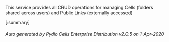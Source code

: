 






This service provides all CRUD operations for managing Cells (folders shared across users) and Public Links (externally accessed)

[:summary]

###### Auto generated by Pydio Cells Enterprise Distribution v2.0.5 on 1-Apr-2020
